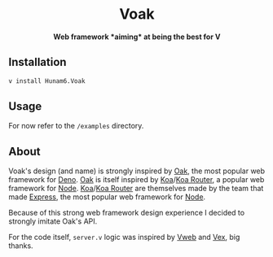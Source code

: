 <div align="center">
  <h1>Voak</h1>
  <b>Web framework *aiming* at being the best for V</b>
</div>

## Installation
```cmd
v install Hunam6.Voak
```

## Usage

For now refer to the `/examples` directory.

## About

Voak's design (and name) is strongly inspired by [Oak](https://github.com/oakserver/oak), the most popular web framework for [Deno](https://github.com/denoland/deno). [Oak](https://github.com/oakserver/oak) is itself inspired by [Koa](https://github.com/koajs/koa)/[Koa Router](https://github.com/koajs/router), a popular web framework for [Node](https://github.com/nodejs/node). [Koa](https://github.com/koajs/koa)/[Koa Router](https://github.com/koajs/router) are themselves made by the team that made [Express](https://github.com/expressjs/express), the most popular web framework for [Node](https://github.com/nodejs/node).

Because of this strong web framework design experience I decided to strongly imitate Oak's API.

For the code itself, `server.v` logic was inspired by [Vweb](https://github.com/vlang/v/tree/master/vlib/vweb) and [Vex](https://github.com/nedpals/vex), big thanks.
